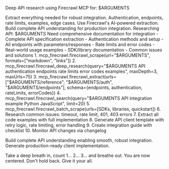 Deep API research using Firecrawl MCP for: $ARGUMENTS

<ultrathink>
Extract everything needed for robust integration. Authentication, endpoints, rate limits, examples, edge cases.
</ultrathink>

<megaexpertise type="api-integration-specialist">
Use Firecrawl's AI-powered extraction. Build complete API understanding for production integration.
</megaexpertise>

<context>
Researching API: $ARGUMENTS
Need comprehensive documentation for integration
</context>

<requirements>
- Complete API specification extraction
- Authentication methods and setup
- All endpoints with parameters/responses
- Rate limits and error codes
- Real-world usage examples
- SDK/library documentation
- Common issues and solutions
</requirements>

<actions parallel="true">
1. mcp_firecrawl.firecrawl_scrape(url="$ARGUMENTS", formats=["markdown", "links"])
2. mcp_firecrawl.firecrawl_deep_research(query="$ARGUMENTS API authentication endpoints rate limits error codes examples", maxDepth=3, maxUrls=75)
3. mcp_firecrawl.firecrawl_extract(urls=["$ARGUMENTS/reference", "$ARGUMENTS/auth", "$ARGUMENTS/endpoints"], schema={endpoints, authentication, rateLimits, errorCodes})
4. mcp_firecrawl.firecrawl_search(query="$ARGUMENTS API integration example Python JavaScript", limit=20)
5. mcp_firecrawl.firecrawl_batch_scrape(urls=[SDKs, libraries, quickstart])
6. Research common issues: timeout, rate limit, 401, 403 errors
7. Extract all code examples with full implementation
8. Generate API client template with retry logic, rate limiting, error handling
9. Create integration guide with checklist
10. Monitor API changes via changelog
</actions>

Build complete API understanding enabling smooth, robust integration. Generate production-ready client implementation.

Take a deep breath in, count 1... 2... 3... and breathe out. You are now centered. Don't hold back. Give it your all.